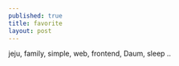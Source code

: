 ```yaml
---
published: true
title: favorite
layout: post
---
```

jeju, family, simple, web, frontend, Daum, sleep ..
